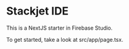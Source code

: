 # Stackjet IDE

This is a NextJS starter in Firebase Studio.

To get started, take a look at src/app/page.tsx.
